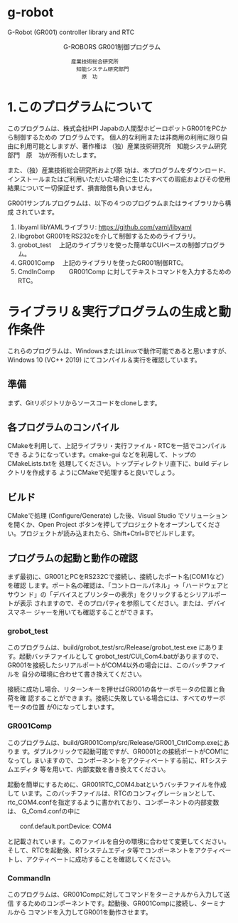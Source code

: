 # g-robot
G-Robot (GR001) controller library and RTC

　　　　　　　　　G-ROBORS GR001制御プログラム

						産業技術総合研究所
						　知能システム研究部門
						　　原　功
# 1.このプログラムについて

このプログラムは、株式会社HPI Japabの人間型ホビーロボットGR001をPCから制御するための
プログラムです。
個人的な利用または非商用の利用に限り自由に利用可能としますが、著作権は
（独）産業技術研究所　知能システム研究部門　原　功が所有いたします。

また、（独）産業技術総合研究所および原 功は、本プログラムをダウンロード、
インストールまたはご利用いただいた場合に生じたすべての瑕疵およびその使用
結果について一切保証せず、損害賠償も負いません。

GR001サンプルプログラムは、以下の４つのプログラムまたはライブラリから構成
されています。

1. libyaml
   libYAMLライブラリ: https://github.com/yaml/libyaml
2. libgrobot
   GR001をRS232cを介して制御するためのライブラリ。
3. grobot_test
 　上記のライブラリを使った簡単なCUIベースの制御プログラム。
4. GR001Comp
 　上記のライブラリを使ったGR001制御RTC。
5. CmdInComp
　　GR001Comp に対してテキストコマンドを入力するためのRTC。

# ライブラリ＆実行プログラムの生成と動作条件
これらのプログラムは、WindowsまたはLinuxで動作可能であると思いますが、
Windows 10 (VC++ 2019) にてコンパイル＆実行を確認しています。

## 準備
まず、Gitリポジトリからソースコードをcloneします。

## 各プログラムのコンパイル

CMakeを利用して、上記ライブラリ・実行ファイル・RTCを一括でコンパイルでき
るようになっています。cmake-gui などを利用して、トップのCMakeLists.txtを
処理してください。トップディレクトリ直下に、build ディレクトリを作成する
ようにCMakeで処理すると良いでしょう。

## ビルド

CMakeで処理 (Configure/Generate) した後、Visual Studio でソリューション
を開くか、Open Project ボタンを押してプロジェクトをオープンしてくださ
い。プロジェクトが読み込まれたら、Shift+Ctrl+Bでビルドします。

## プログラムの起動と動作の確認

まず最初に、GR001とPCをRS232Cで接続し、接続したポート名(COM1など）を確認
します。ポート名の確認は、「コントロールパネル」→「ハードウェアとサウン
ド」の「デバイスとプリンターの表示」をクリックするとシリアルポートが表示
されますので、そのプロパティを参照してください。または、デバイスマネー
ジャーを用いても確認することができます。

### grobot_test

このプログラムは、build/grobot_test/src/Release/grobot_test.exe にありま
す。起動バッチファイルとして grobot_test/CUI_Com4.batがありますので、
GR001を接続したシリアルポートがCOM4以外の場合には、このバッチファイルを
自分の環境に合わせて書き換えてください。

接続に成功し場合、リターンキーを押せばGR001の各サーボモータの位置と負荷を確
認することができます。接続に失敗している場合には、すべてのサーボモータの位置
が0になってしまいます。

### GR001Comp

このプログラムは、build/GR001Comp/src/Release/GR001_CtrlComp.exeにありま
す。ダブルクリックで起動可能ですが、GR0001との接続ポートがCOM1になってし
まいますので、コンポーネントをアクティベートする前に、RTシステムエディタ
等を用いて、内部変数を書き換えてください。

起動を簡単にするために、GR001RTC_COM4.batというバッチファイルを作成して
います。このバッチファイルは、RTCのコンフィグレーションとして、
rtc_COM4.confを指定するように書かれており、コンポーネントの内部変数は、
G_Com4.confの中に

　　conf.default.portDevice: COM4

と記載されています。このファイルを自分の環境に合わせて変更してください。
そして、RTCを起動後、RTシステムエディタ等でコンポーネントをアクティベー
トし、アクティベートに成功することを確認してください。

### CommandIn

このプログラムは、GR001Compに対してコマンドをターミナルから入力して送信
するためのコンポーネントです。起動後、GR001Compに接続し、ターミナルから
コマンドを入力してGR001を動作させます。






